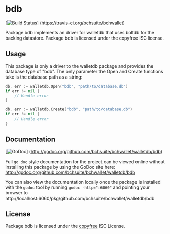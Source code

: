 bdb
===

[![Build Status](https://travis-ci.org/bchsuite/bchwallet.png?branch=master)]
(https://travis-ci.org/bchsuite/bchwallet)

Package bdb implements an driver for walletdb that uses boltdb for the backing
datastore.  Package bdb is licensed under the copyfree ISC license.

## Usage

This package is only a driver to the walletdb package and provides the database
type of "bdb".  The only parameter the Open and Create functions take is the
database path as a string:

```Go
db, err := walletdb.Open("bdb", "path/to/database.db")
if err != nil {
	// Handle error
}
```

```Go
db, err := walletdb.Create("bdb", "path/to/database.db")
if err != nil {
	// Handle error
}
```

## Documentation

[![GoDoc](https://godoc.org/github.com/bchsuite/bchwallet/walletdb/bdb?status.png)]
(http://godoc.org/github.com/bchsuite/bchwallet/walletdb/bdb)

Full `go doc` style documentation for the project can be viewed online without
installing this package by using the GoDoc site here:
http://godoc.org/github.com/bchsuite/bchwallet/walletdb/bdb

You can also view the documentation locally once the package is installed with
the `godoc` tool by running `godoc -http=":6060"` and pointing your browser to
http://localhost:6060/pkg/github.com/bchsuite/bchwallet/walletdb/bdb

## License

Package bdb is licensed under the [copyfree](http://copyfree.org) ISC
License.
